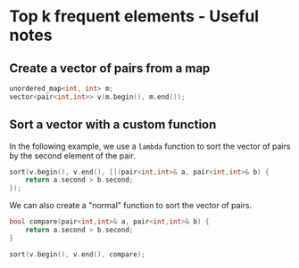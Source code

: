 # Top k frequent elements - Useful notes

## Create a vector of pairs from a map

```cpp
unordered_map<int, int> m;
vector<pair<int,int>> v(m.begin(), m.end());
```

## Sort a vector with a custom function

In the following example, we use a `lambda` function to sort the vector of pairs by the second element of the pair.

```cpp
sort(v.begin(), v.end(), [](pair<int,int>& a, pair<int,int>& b) {
    return a.second > b.second;
});
```

We can also create a "normal" function to sort the vector of pairs.

```cpp
bool compare(pair<int,int>& a, pair<int,int>& b) {
    return a.second > b.second;
}

sort(v.begin(), v.end(), compare);
```
